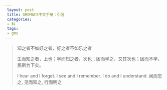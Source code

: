 ```yaml
---
 layout: post
 title: GROMACS中文手册：引言
 categories:
 - 科
 tags:
 - gmx
---
```


<blockquote>
<p>知之者不如好之者，好之者不如乐之者</p>

<p>生而知之者，上也；学而知之者，次也；困而学之，又其次也；困而不学，民斯为下矣。</p>

<p>I hear and I forget. I see and I remember. I do and I understand.
闻而忘之, 见而知之, 行而明之</p>
</blockquote>
